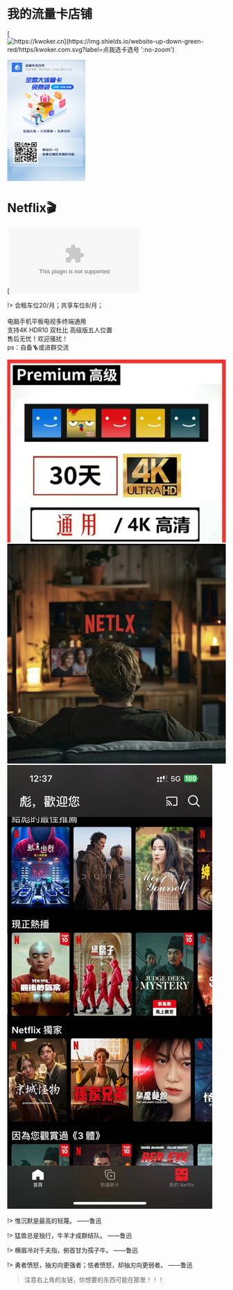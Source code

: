 # 我的流量卡店铺

[![https://kwoker.cn](https://img.shields.io/website-up-down-green-red/https/kwoker.com.svg?label=点我选卡选号 ':no-zoom')](https://haokawx.lot-ml.com/Product/index/566435)


<img width="180" height="280" src="./assets/llk.jpeg"></br>
  
# Netflix🎬
[![https://kwoker.cn](https://img.shields.io/website-up-down-green-red/https/kwoker.com.svg?label=奈飞官网 ':no-zoom')](www.netflix.com)

!> 合租车位20/月；共享车位8/月；
</br>
</br>电脑手机平板电视多终端通用
</br>支持4K HDR10 双杜比 高级版五人位置</br>售后无忧！欢迎骚扰！
</br>ps：自备🪜或进群交流

<img width="" height="" src="./netflix/1.jpg"></br>
<img width="" height="" src="./netflix/2.jpg"></br>
<img width="" height="" src="./netflix/3.jpg"></br>

!> 惟沉默是最高的轻蔑。 ——鲁迅

!> 猛兽总是独行，牛羊才成群结队。 ——鲁迅

!> 横眉冷对千夫指，俯首甘为孺子牛。 ——鲁迅

!> 勇者愤怒，抽刃向更强者；怯者愤怒，却抽刃向更弱者。 ——鲁迅


> 注意右上角的友链，你想要的东西可能在那里！！！

